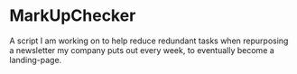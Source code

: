 # MarkUpChecker
A script I am working on to help reduce redundant tasks when repurposing a newsletter my company puts out every week, to eventually become a landing-page.
